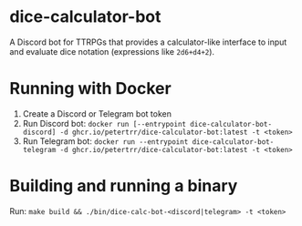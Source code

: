 # dice-calculator-bot
A Discord bot for TTRPGs that provides a calculator-like interface to input and evaluate dice notation (expressions like `2d6+d4+2`).

# Running with Docker
1. Create a Discord or Telegram bot token
2. Run Discord bot: `docker run [--entrypoint dice-calculator-bot-discord] -d ghcr.io/petertrr/dice-calculator-bot:latest -t <token>`
2. Run Telegram bot: `docker run --entrypoint dice-calculator-bot-telegram -d ghcr.io/petertrr/dice-calculator-bot:latest -t <token>`

# Building and running a binary
Run: `make build && ./bin/dice-calc-bot-<discord|telegram> -t <token>`